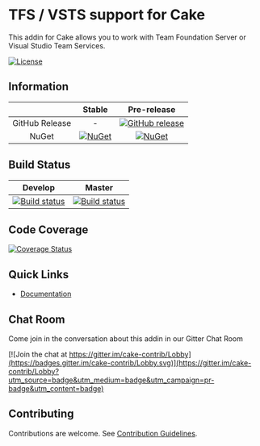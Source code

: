 # TFS / VSTS support for Cake 

This addin for Cake allows you to work with Team Foundation Server or Visual Studio Team Services.

[![License](http://img.shields.io/:license-mit-blue.svg)](https://github.com/cake-contrib/Cake.Tfs/blob/feature/build/LICENSE)

## Information

| | Stable | Pre-release |
|:--:|:--:|:--:|
|GitHub Release|-|[![GitHub release](https://img.shields.io/github/release/cake-contrib/Cake.Tfs.svg)](https://github.com/cake-contrib/Cake.Tfs/releases/latest)|
|NuGet|[![NuGet](https://img.shields.io/nuget/v/Cake.Tfs.svg)](https://www.nuget.org/packages/Cake.Tfs)|[![NuGet](https://img.shields.io/nuget/vpre/Cake.Tfs.svg)](https://www.nuget.org/packages/Cake.Tfs)|

## Build Status

|Develop|Master|
|:--:|:--:|
|[![Build status](https://ci.appveyor.com/api/projects/status/c0akmejs4b136s0o/branch/develop?svg=true)](https://ci.appveyor.com/project/cakecontrib/cake-tfs/branch/develop)|[![Build status](https://ci.appveyor.com/api/projects/status/c0akmejs4b136s0o/branch/master?svg=true)](https://ci.appveyor.com/project/cakecontrib/cake-tfs/branch/master)|

## Code Coverage

[![Coverage Status](https://coveralls.io/repos/github/cake-contrib/Cake.Tfs/badge.svg?branch=develop)](https://coveralls.io/github/cake-contrib/Cake.Tfs?branch=develop)

## Quick Links

- [Documentation](https://cake-contrib.github.io/Cake.Tfs)

## Chat Room

Come join in the conversation about this addin in our Gitter Chat Room

[![Join the chat at https://gitter.im/cake-contrib/Lobby](https://badges.gitter.im/cake-contrib/Lobby.svg)](https://gitter.im/cake-contrib/Lobby?utm_source=badge&utm_medium=badge&utm_campaign=pr-badge&utm_content=badge)

## Contributing

Contributions are welcome. See [Contribution Guidelines](CONTRIBUTING.md).